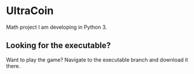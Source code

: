 # UltraCoin
Math project I am developing in Python 3.

## Looking for the executable?
Want to play the game? Navigate to the executable branch and download it there.

